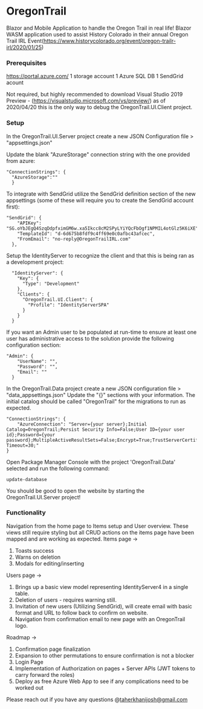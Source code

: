 # OregonTrail
Blazor and Mobile Application to handle the Oregon Trail in real life!
Blazor WASM application used to assist History Colorado in their annual Oregon Trail IRL Event(https://www.historycolorado.org/event/oregon-trailr-irl/2020/01/25)

### Prerequisites
https://portal.azure.com/
1 storage account
1 Azure SQL DB
1 SendGrid acount

Not required, but highly recommended to download Visual Studio 2019 Preview -
(https://visualstudio.microsoft.com/vs/preview/) as of 2020/04/20 this is the only way to debug the OregonTrail.UI.Client project.

### Setup
In the OregonTrail.UI.Server project create a new JSON Configuration file > "appsettings.json"

Update the blank "AzureStorage" connection string with the one provided from azure:
```
"ConnectionStrings": {
  "AzureStorage":""
  }
```
To integrate with SendGrid utilize the SendGrid definition section of the new appsettings (some of these will require you to create the SendGrid account first):
```
"SendGrid": {
    "APIKey": "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",
    "TemplateId": "d-6d675b8fdf9c4ff69e0c0afbc43afcec",
    "FromEmail": "no-reply@OregonTrailIRL.com"
  },
```
Setup the IdentityServer to recognize the client and that this is being ran as a development project:
```
  "IdentityServer": {
    "Key": {
      "Type": "Development"
    },
    "Clients": {
      "OregonTrail.UI.Client": {
        "Profile": "IdentityServerSPA"
      }
    }
  }
```
If you want an Admin user to be populated at run-time to ensure at least one user has administrative access to the solution provide the following configuration section:
```
"Admin": {
    "UserName": "",
    "Password": "",
    "Email": ""
  }
```

In the OregonTrail.Data project create a new JSON configuration file > "data_appsettings.json"
Update the "{}" sections with your information. The initial catalog should be called "OregonTrail" for the migrations to run as expected.
```
"ConnectionStrings": {
    "AzureConnection": "Server={your server};Initial Catalog=OregonTrail;Persist Security Info=False;User ID={your user id};Password={your password};MultipleActiveResultSets=False;Encrypt=True;TrustServerCertificate=False;Connection Timeout=30;"
}
```

Open Package Manager Console with the project 'OregonTrail.Data' selected and run the following command:
```
update-database
```

You should be good to open the website by starting the OregonTrail.UI.Server project!

### Functionality
Navigation from the home page to Items setup and User overview.
These views still require styling but all CRUD actions on the items page have been mapped and are working as expected.
Items page ->
 1) Toasts success
 2) Warns on deletion
 3) Modals for editing/inserting

Users page ->
 1) Brings up a basic view model representing IdentityServer4 in a single table.
 2) Deletion of users - requires warning still.
 3) Invitation of new users (Utilizing SendGrid), will create email with basic format and URL to follow back to confirm on website.
 4) Navigation from confirmation email to new page with an OregonTrail logo.
 
Roadmap ->
 1) Confirmation page finalization
 2) Expansion to other permutations to ensure confirmation is not a blocker
 3) Login Page
 4) Implementation of Authorization on pages + Server APIs (JWT tokens to carry forward the roles)
 5) Deploy as free Azure Web App to see if any complications need to be worked out


Please reach out if you have any questions @taherkhanijosh@gmail.com  
